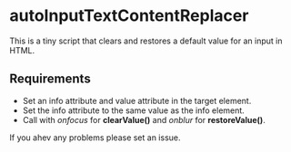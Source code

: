 # autoInputTextContentReplacer
This is a tiny script that clears and restores a default value for an input in HTML.
## Requirements
* Set an info attribute and value attribute in the target element.
* Set the info attribute to the same value as the info element.
* Call with *onfocus* for **clearValue()** and *onblur* for **restoreValue()**.

If you ahev any problems please set an issue.
